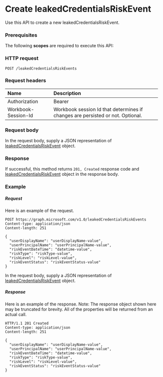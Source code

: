 # Create leakedCredentialsRiskEvent

Use this API to create a new leakedCredentialsRiskEvent.
### Prerequisites
The following **scopes** are required to execute this API: 
### HTTP request
<!-- { "blockType": "ignored" } -->
```http
POST /leakedCredentialsRiskEvents

```
### Request headers
| Name       | Description|
|:---------------|:----------|
| Authorization  | Bearer <code>|
| Workbook-Session-Id  | Workbook session Id that determines if changes are persisted or not. Optional.|

### Request body
In the request body, supply a JSON representation of [leakedCredentialsRiskEvent](../resources/leakedcredentialsriskevent.md) object.


### Response
If successful, this method returns `201, Created` response code and [leakedCredentialsRiskEvent](../resources/leakedcredentialsriskevent.md) object in the response body.

### Example
##### Request
Here is an example of the request.
<!-- {
  "blockType": "request",
  "name": "create_leakedcredentialsriskevent_from_leakedcredentialsriskevents"
}-->
```http
POST https://graph.microsoft.com/v1.0/leakedCredentialsRiskEvents
Content-type: application/json
Content-length: 251

{
  "userDisplayName": "userDisplayName-value",
  "userPrincipalName": "userPrincipalName-value",
  "riskEventDateTime": "datetime-value",
  "riskType": "riskType-value",
  "riskLevel": "riskLevel-value",
  "riskEventStatus": "riskEventStatus-value"
}
```
In the request body, supply a JSON representation of [leakedCredentialsRiskEvent](../resources/leakedcredentialsriskevent.md) object.
##### Response
Here is an example of the response. Note: The response object shown here may be truncated for brevity. All of the properties will be returned from an actual call.
<!-- {
  "blockType": "response",
  "truncated": true,
  "@odata.type": "microsoft.graph.leakedCredentialsRiskEvent"
} -->
```http
HTTP/1.1 201 Created
Content-type: application/json
Content-length: 251

{
  "userDisplayName": "userDisplayName-value",
  "userPrincipalName": "userPrincipalName-value",
  "riskEventDateTime": "datetime-value",
  "riskType": "riskType-value",
  "riskLevel": "riskLevel-value",
  "riskEventStatus": "riskEventStatus-value"
}
```

<!-- uuid: 8fcb5dbc-d5aa-4681-8e31-b001d5168d79
2015-10-25 14:57:30 UTC -->
<!-- {
  "type": "#page.annotation",
  "description": "Create leakedCredentialsRiskEvent",
  "keywords": "",
  "section": "documentation",
  "tocPath": ""
}-->